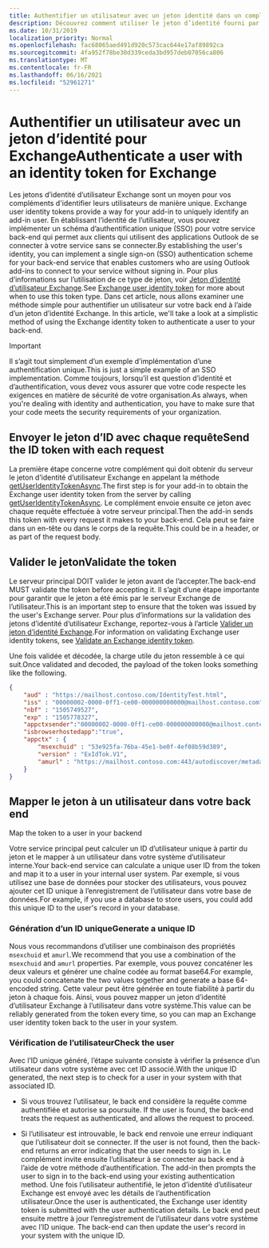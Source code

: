 ```yaml
---
title: Authentifier un utilisateur avec un jeton identité dans un complément
description: Découvrez comment utiliser le jeton d’identité fourni par un complément Outlook pour implémenter l’authentification unique SSO dans votre service.
ms.date: 10/31/2019
localization_priority: Normal
ms.openlocfilehash: fac68065aed491d920c573cac644e17af89892ca
ms.sourcegitcommit: 4fa952f78be30d339ceda3bd957deb07056ca806
ms.translationtype: MT
ms.contentlocale: fr-FR
ms.lasthandoff: 06/16/2021
ms.locfileid: "52961271"
---
```

# <a name="authenticate-a-user-with-an-identity-token-for-exchange"></a><span data-ttu-id="fca5c-103">Authentifier un utilisateur avec un jeton d’identité pour Exchange</span><span class="sxs-lookup"><span data-stu-id="fca5c-103">Authenticate a user with an identity token for Exchange</span></span>

<span data-ttu-id="fca5c-104">Les jetons d’identité d’utilisateur Exchange sont un moyen pour vos compléments d'identifier leurs utilisateurs de manière unique.
</span><span class="sxs-lookup"><span data-stu-id="fca5c-104">Exchange user identity tokens provide a way for your add-in to uniquely identify an add-in user.</span></span> <span data-ttu-id="fca5c-105">En établissant l’identité de l’utilisateur, vous pouvez implémenter un schéma d’authentification unique (SSO) pour votre service back-end qui permet aux clients qui utilisent des applications Outlook de se connecter à votre service sans se connecter.</span><span class="sxs-lookup"><span data-stu-id="fca5c-105">By establishing the user's identity, you can implement a single sign-on (SSO) authentication scheme for your back-end service that enables customers who are using Outlook add-ins to connect to your service without signing in.</span></span> <span data-ttu-id="fca5c-106">Pour plus d’informations sur l’utilisation de ce type de jeton, voir [Jeton d’identité d’utilisateur Exchange](authentication.md#exchange-user-identity-token).</span><span class="sxs-lookup"><span data-stu-id="fca5c-106">See [Exchange user identity token](authentication.md#exchange-user-identity-token) for more about when to use this token type.</span></span> <span data-ttu-id="fca5c-107">Dans cet article, nous allons examiner une méthode simple pour authentifier un utilisateur sur votre back end à l’aide d’un jeton d’identité Exchange.
</span><span class="sxs-lookup"><span data-stu-id="fca5c-107">In this article, we'll take a look at a simplistic method of using the Exchange identity token to authenticate a user to your back-end.</span></span>

> [!IMPORTANT]
> <span data-ttu-id="fca5c-108">Il s’agit tout simplement d’un exemple d’implémentation d’une authentification unique.</span><span class="sxs-lookup"><span data-stu-id="fca5c-108">This is just a simple example of an SSO implementation.</span></span> <span data-ttu-id="fca5c-109">Comme toujours, lorsqu’il est question d’identité et d’authentification, vous devez vous assurer que votre code respecte les exigences en matière de sécurité de votre organisation.</span><span class="sxs-lookup"><span data-stu-id="fca5c-109">As always, when you're dealing with identity and authentication, you have to make sure that your code meets the security requirements of your organization.</span></span>

## <a name="send-the-id-token-with-each-request"></a><span data-ttu-id="fca5c-110">Envoyer le jeton d’ID avec chaque requête</span><span class="sxs-lookup"><span data-stu-id="fca5c-110">Send the ID token with each request</span></span>

<span data-ttu-id="fca5c-111">La première étape concerne votre complément qui doit obtenir du serveur le jeton d’identité d’utilisateur Exchange en appelant la méthode [getUserIdentityTokenAsync](../reference/objectmodel/preview-requirement-set/office.context.mailbox.md#methods).</span><span class="sxs-lookup"><span data-stu-id="fca5c-111">The first step is for your add-in to obtain the Exchange user identity token from the server by calling [getUserIdentityTokenAsync](../reference/objectmodel/preview-requirement-set/office.context.mailbox.md#methods).</span></span> <span data-ttu-id="fca5c-112">Le complément envoie ensuite ce jeton avec chaque requête effectuée à votre serveur principal.</span><span class="sxs-lookup"><span data-stu-id="fca5c-112">Then the add-in sends this token with every request it makes to your back-end.</span></span> <span data-ttu-id="fca5c-113">Cela peut se faire dans un en-tête ou dans le corps de la requête.</span><span class="sxs-lookup"><span data-stu-id="fca5c-113">This could be in a header, or as part of the request body.</span></span>

## <a name="validate-the-token"></a><span data-ttu-id="fca5c-114">Valider le jeton</span><span class="sxs-lookup"><span data-stu-id="fca5c-114">Validate the token</span></span>

<span data-ttu-id="fca5c-115">Le serveur principal DOIT valider le jeton avant de l’accepter.</span><span class="sxs-lookup"><span data-stu-id="fca5c-115">The back-end MUST validate the token before accepting it.</span></span> <span data-ttu-id="fca5c-116">Il s’agit d’une étape importante pour garantir que le jeton a été émis par le serveur Exchange de l’utilisateur.</span><span class="sxs-lookup"><span data-stu-id="fca5c-116">This is an important step to ensure that the token was issued by the user's Exchange server.</span></span> <span data-ttu-id="fca5c-117">Pour plus d’informations sur la validation des jetons d’identité d’utilisateur Exchange, reportez-vous à l’article [Valider un jeton d’identité Exchange](validate-an-identity-token.md).</span><span class="sxs-lookup"><span data-stu-id="fca5c-117">For information on validating Exchange user identity tokens, see [Validate an Exchange identity token](validate-an-identity-token.md).</span></span>

<span data-ttu-id="fca5c-118">Une fois validée et décodée, la charge utile du jeton ressemble à ce qui suit.</span><span class="sxs-lookup"><span data-stu-id="fca5c-118">Once validated and decoded, the payload of the token looks something like the following.</span></span>

```json
{ 
    "aud" : "https://mailhost.contoso.com/IdentityTest.html",
    "iss" : "00000002-0000-0ff1-ce00-000000000000@mailhost.contoso.com",
    "nbf" : "1505749527",
    "exp" : "1505778327",
    "appctxsender":"00000002-0000-0ff1-ce00-000000000000@mailhost.context.com",
    "isbrowserhostedapp":"true",
    "appctx" : {
        "msexchuid" : "53e925fa-76ba-45e1-be0f-4ef08b59d389",
        "version" : "ExIdTok.V1",
        "amurl" : "https://mailhost.contoso.com:443/autodiscover/metadata/json/1"
    }
}
```

## <a name="map-the-token-to-a-user-in-your-backend"></a><span data-ttu-id="fca5c-119">Mapper le jeton à un utilisateur dans votre back end
</span><span class="sxs-lookup"><span data-stu-id="fca5c-119">Map the token to a user in your backend</span></span>

<span data-ttu-id="fca5c-120">Votre service principal peut calculer un ID d’utilisateur unique à partir du jeton et le mapper à un utilisateur dans votre système d’utilisateur interne.</span><span class="sxs-lookup"><span data-stu-id="fca5c-120">Your back-end service can calculate a unique user ID from the token and map it to a user in your internal user system.</span></span> <span data-ttu-id="fca5c-121">Par exemple, si vous utilisez une base de données pour stocker des utilisateurs, vous pouvez ajouter cet ID unique à l’enregistrement de l’utilisateur dans votre base de données.</span><span class="sxs-lookup"><span data-stu-id="fca5c-121">For example, if you use a database to store users, you could add this unique ID to the user's record in your database.</span></span>

### <a name="generate-a-unique-id"></a><span data-ttu-id="fca5c-122">Génération d’un ID unique</span><span class="sxs-lookup"><span data-stu-id="fca5c-122">Generate a unique ID</span></span>

<span data-ttu-id="fca5c-123">Nous vous recommandons d’utiliser une combinaison des propriétés `msexchuid` et `amurl`.</span><span class="sxs-lookup"><span data-stu-id="fca5c-123">We recommend that you use a combination of the `msexchuid` and `amurl` properties.</span></span> <span data-ttu-id="fca5c-124">Par exemple, vous pouvez concaténer les deux valeurs et générer une chaîne codée au format base64.</span><span class="sxs-lookup"><span data-stu-id="fca5c-124">For example, you could concatenate the two values together and generate a base 64-encoded string.</span></span> <span data-ttu-id="fca5c-125">Cette valeur peut être générée en toute fiabilité à partir du jeton à chaque fois. Ainsi, vous pouvez mapper un jeton d’identité d’utilisateur Exchange à l’utilisateur dans votre système.</span><span class="sxs-lookup"><span data-stu-id="fca5c-125">This value can be reliably generated from the token every time, so you can map an Exchange user identity token back to the user in your system.</span></span>

### <a name="check-the-user"></a><span data-ttu-id="fca5c-126">Vérification de l’utilisateur</span><span class="sxs-lookup"><span data-stu-id="fca5c-126">Check the user</span></span>

<span data-ttu-id="fca5c-127">Avec l’ID unique généré, l’étape suivante consiste à vérifier la présence d’un utilisateur dans votre système avec cet ID associé.</span><span class="sxs-lookup"><span data-stu-id="fca5c-127">With the unique ID generated, the next step is to check for a user in your system with that associated ID.</span></span>

- <span data-ttu-id="fca5c-128">Si vous trouvez l’utilisateur, le back end considère la requête comme authentifiée et autorise sa poursuite.
</span><span class="sxs-lookup"><span data-stu-id="fca5c-128">If the user is found, the back-end treats the request as authenticated, and allows the request to proceed.</span></span>

- <span data-ttu-id="fca5c-129">Si l’utilisateur est introuvable, le back end renvoie une erreur indiquant que l’utilisateur doit se connecter. 
</span><span class="sxs-lookup"><span data-stu-id="fca5c-129">If the user is not found, then the back-end returns an error indicating that the user needs to sign in.</span></span> <span data-ttu-id="fca5c-130">Le complément invite ensuite l’utilisateur à se connecter au back end à l’aide de votre méthode d’authentification.
</span><span class="sxs-lookup"><span data-stu-id="fca5c-130">The add-in then prompts the user to sign in to the back-end using your existing authentication method.</span></span> <span data-ttu-id="fca5c-131">Une fois l’utilisateur authentifié, le jeton d’identité d’utilisateur Exchange est envoyé avec les détails de l’authentification utilisateur.</span><span class="sxs-lookup"><span data-stu-id="fca5c-131">Once the user is authenticated, the Exchange user identity token is submitted with the user authentication details.</span></span> <span data-ttu-id="fca5c-132">Le back end peut ensuite mettre à jour l’enregistrement de l’utilisateur dans votre système avec l’ID unique.
</span><span class="sxs-lookup"><span data-stu-id="fca5c-132">The back-end can then update the user's record in your system with the unique ID.</span></span>
